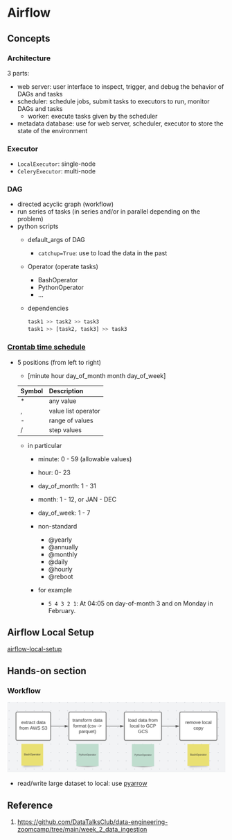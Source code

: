 # Airflow

## Concepts

### Architecture

3 parts:

- web server: user interface to inspect, trigger, and debug the behavior of DAGs and tasks
- scheduler: schedule jobs, submit tasks to executors to run, monitor DAGs and tasks
  - worker: execute tasks given by the scheduler
- metadata database: use for web server, scheduler, executor to store the state of the environment

### Executor

- `LocalExecutor`: single-node
- `CeleryExecutor`: multi-node

### DAG

- directed acyclic graph (workflow)
- run series of tasks (in series and/or in parallel depending on the problem)
- python scripts
  - default_args of DAG
    - `catchup=True`: use to load the data in the past
  - Operator (operate tasks)
    - BashOperator
    - PythonOperator
    - ...
  - dependencies

    ```py
    task1 >> task2 >> task3
    task1 >> [task2, task3] >> task3
    ```

### [Crontab time schedule](https://crontab.guru/)

- 5 positions (from left to right)
  - [minute hour day_of_month month day_of_week]
  
  |Symbol|Description|
  |:--|:--|
  |*|any value|
  |,|value list operator|
  |-|range of values|
  |/|step values|

  - in particular
    - minute: 0 - 59 (allowable values)
    - hour: 0- 23
    - day_of_month: 1 - 31
    - month: 1 - 12, or JAN - DEC
    - day_of_week: 1 - 7
    - non-standard
      - @yearly
      - @annually
      - @monthly
      - @daily
      - @hourly
      - @reboot

    - for example
      - `5 4 3 2 1`: At 04:05 on day-of-month 3 and on Monday in February.

## Airflow Local Setup

[airflow-local-setup](airflow_local_setup.md)

## Hands-on section

### Workflow

![](../img/airflow-dag-workflow.png)

- read/write large dataset to local: use [pyarrow](https://towardsdatascience.com/stop-using-pandas-to-read-write-data-this-alternative-is-7-times-faster-893301633475)

## Reference

1. https://github.com/DataTalksClub/data-engineering-zoomcamp/tree/main/week_2_data_ingestion